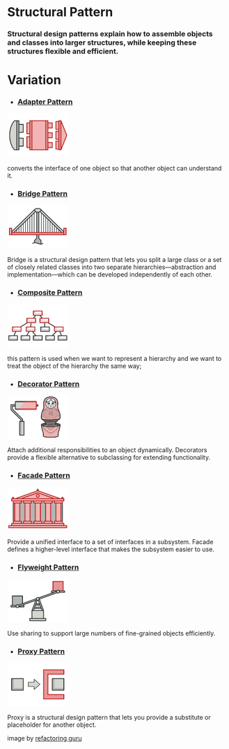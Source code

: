# Structural Pattern
### Structural design patterns explain how to assemble objects and classes into larger structures, while keeping these structures flexible and efficient.

# Variation

- ### [Adapter Pattern](../../../tree/main/Behavioral/Adapter)

![Visual Diagram Adapter Pattern](img/adapter-mini.png)

converts the interface of one object so that another object can understand it.

- ### [Bridge Pattern](../../../tree/main/Behavioral/Bridge)

![Visual Diagram Bridge Pattern](img/bridge-mini.png)

Bridge is a structural design pattern that lets you split a large
class or a set of closely related classes into two separate
hierarchies—abstraction and implementation—which can be
developed independently of each other.

- ### [Composite Pattern](../../../tree/main/Behavioral/Composite)

![Visual Diagram Composite Pattern](img/composite-mini.png)

this pattern is used when we want to represent a hierarchy and we want to treat the object of the hierarchy the same way;

- ### [Decorator Pattern](../../../tree/main/Behavioral/Decorator)

![Visual Diagram Decorator Pattern](img/decorator-mini.png)

Attach additional responsibilities to an object dynamically. Decorators provide a
flexible alternative to subclassing for extending functionality.

- ### [Facade Pattern](../../../tree/main/Behavioral/Facade)

![Visual Diagram Facade Pattern](img/facade-mini.png)

Provide a unified interface to a set of interfaces in a subsystem. Facade defines a
higher-level interface that makes the subsystem easier to use.

- ### [Flyweight Pattern](../../../tree/main/Behavioral/Flyweight)

![Visual Diagram Flyweight Pattern](img/flyweight-mini.png)

Use sharing to support large numbers of fine-grained objects efficiently.

- ### [Proxy Pattern](../../../tree/main/Behavioral/Proxy)

![Visual Diagram Proxy Pattern](img/proxy-mini.png)

Proxy is a structural design pattern that lets you provide a
substitute or placeholder for another object.



image by [refactoring guru](https://refactoring.guru)

  
  
